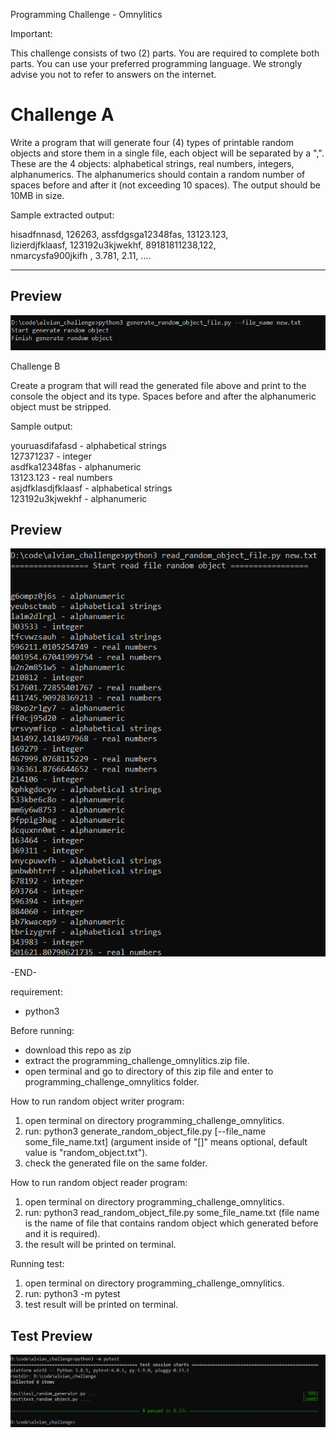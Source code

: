 
Programming Challenge - Omnylitics

Important:

This challenge consists of two (2) parts. You are required to complete both parts. You can use your preferred programming language. We strongly advise you not to refer to answers on the internet.

# Challenge A

  

Write a program that will generate four (4) types of printable random objects and store them in a single file, each object will be separated by a ",". These are the 4 objects: alphabetical strings, real numbers, integers, alphanumerics. The alphanumerics should contain a random number of spaces before and after it (not exceeding 10 spaces). The output should be 10MB in size.  
  
Sample extracted output:  
  
hisadfnnasd, 126263, assfdgsga12348fas, 13123.123,  
lizierdjfklaasf, 123192u3kjwekhf, 89181811238,122,  
nmarcysfa900jkifh , 3.781, 2.11, ....  
  

----------
## Preview
![](random_object_writer_preview.PNG)


  
Challenge B

  

Create a program that will read the generated file above and print to the console the object and its type. Spaces before and after the alphanumeric object must be stripped.  
  
Sample output:  
  
youruasdifafasd - alphabetical strings  
127371237 - integer  
asdfka12348fas - alphanumeric  
13123.123 - real numbers  
asjdfklasdjfklaasf - alphabetical strings  
123192u3kjwekhf - alphanumeric

  
## Preview
![](random_object_reader_preview.PNG)

-END-

requirement:
- python3

Before running:
- download this repo as zip
- extract the programming_challenge_omnylitics.zip file.
- open terminal and go to directory of this zip file and enter to programming_challenge_omnylitics folder.

How to run random object writer program:
1. open terminal on directory programming_challenge_omnylitics.
2. run: python3 generate_random_object_file.py [--file_name some_file_name.txt] (argument inside of "[]" means optional, default value is "random_object.txt").
3. check the generated file on the same folder.

How to run random object reader program:
1. open terminal on directory programming_challenge_omnylitics.
2. run: python3 read_random_object_file.py some_file_name.txt (file name is the name of file that contains random object which generated before and it is required).
3. the result will be printed on terminal.

Running test:
1. open terminal on directory programming_challenge_omnylitics.
2. run: python3 -m pytest
3. test result will be printed on terminal.

## Test Preview
![](pytest.PNG)

